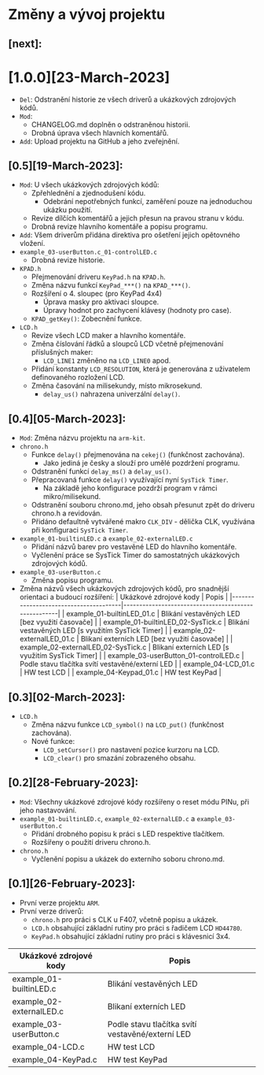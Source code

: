 # Změny a vývoj projektu

## [next]:


# [1.0.0][23-March-2023]

- `Del`: Odstranění historie ze všech driverů a ukázkových zdrojových kódů.
- `Mod`:
  - CHANGELOG.md doplněn o odstraněnou historii.
  - Drobná úprava všech hlavních komentářů.
- `Add`: Upload projektu na GitHub a jeho zveřejnění.


## [0.5][19-March-2023]:

- `Mod`: U všech ukázkových zdrojových kódů:
  - Zpřehlednění a zjednodušení kódu.
    - Odebrání nepotřebných funkcí, zaměření pouze na jednoduchou ukázku použití.
  - Revize dílčích komentářů a jejich přesun na pravou stranu v kódu.
  - Drobná revize hlavního komentáře a popisu programu.
- `Add`: Všem driverům přidána direktiva pro ošetření jejich opětovného vložení.
- `example_03-userButton.c_01-controlLED.c`
  - Drobná revize historie.
- `KPAD.h`
  - Přejmenování driveru `KeyPad.h` na `KPAD.h`.
  - Změna názvu funkcí `KeyPad_***()` na `KPAD_***()`.
  - Rozšíření o 4. sloupec (pro KeyPad 4x4)
    - Úprava masky pro aktivaci sloupce.
    - Úpravy hodnot pro zachycení klávesy (hodnoty pro case).
  - `KPAD_getKey()`: Zobecnění funkce.
- `LCD.h`
  - Revize všech LCD maker a hlavního komentáře.
  - Změna číslování řádků a sloupců LCD včetně přejmenování příslušných maker:
    - `LCD_LINE1` změněno na `LCD_LINE0` apod.
  - Přidání konstanty `LCD_RESOLUTION`, která je generována z uživatelem definovaného rozložení LCD.
  - Změna časování na milisekundy, místo mikrosekund.
    - `delay_us()` nahrazena univerzální `delay()`.


## [0.4][05-March-2023]:

- `Mod`: Změna názvu projektu na `arm-kit`.
- `chrono.h`
  - Funkce `delay()` přejmenována na `cekej()` (funkčnost zachována).
    - Jako jediná je česky a slouží pro umělé pozdržení programu.
  - Odstranění funkcí `delay_ms()` a `delay_us()`.
  - Přepracovaná funkce `delay()` využívající nyní `SysTick Timer`.
    - Na základě jeho konfigurace pozdrží program v rámci mikro/milisekund.
  - Odstranění souboru chrono.md, jeho obsah přesunut zpět do driveru chrono.h a revidován.
  - Přidáno defaultně vytvářené makro `CLK_DIV` - dělička CLK, využívána při konfiguraci `SysTick Timer`.
- `example_01-builtinLED.c` a `example_02-externalLED.c`
  - Přidání názvů barev pro vestavěné LED do hlavního komentáře.
  - Vyčlenění práce se SysTick Timer do samostatných ukázkových zdrojových kódů.
- `example_03-userButton.c`
  - Změna popisu programu.
- Změna názvů všech ukázkových zdrojových kódů, pro snadnější orientaci a budoucí rozšíření:
  | Ukázkové zdrojové kody                | Popis                                               |
  |---------------------------------------|-----------------------------------------------------|
  | example_01-builtinLED_01.c            | Blikání vestavěných LED [bez využití časovače]      |
  | example_01-builtinLED_02-SysTick.c    | Blikání vestavěných LED [s využitím SysTick Timer]  |
  | example_02-externalLED_01.c           | Blikaní externích LED [bez využití časovače]        |
  | example_02-externalLED_02-SysTick.c   | Blikaní externích LED [s využitím SysTick Timer]    |
  | example_03-userButton_01-controlLED.c | Podle stavu tlačítka svítí vestavěné/externí LED    |
  | example_04-LCD_01.c                   | HW test LCD                                         |
  | example_04-Keypad_01.c                | HW test KeyPad                                      |


## [0.3][02-March-2023]:

- `LCD.h`
  - Změna názvu funkce `LCD_symbol()` na `LCD_put()` (funkčnost zachována).
  - Nové funkce:
    - `LCD_setCursor()` pro nastavení pozice kurzoru na LCD.
    - `LCD_clear()` pro smazání zobrazeného obsahu.


## [0.2][28-February-2023]:

- `Mod`: Všechny ukázkové zdrojové kódy rozšířeny o reset módu PINu, při jeho nastavování.
- `example_01-builtinLED.c`, `example_02-externalLED.c` a `example_03-userButton.c`
  - Přidání drobného popisu k práci s LED respektive tlačítkem.
  - Rozšířeny o použití driveru chrono.h.
- `chrono.h`
  - Vyčlenění popisu a ukázek do externího soboru chrono.md.


## [0.1][26-February-2023]:

- První verze projektu `ARM`.
- První verze driverů:
  - `chrono.h` pro práci s CLK u F407, včetně popisu a ukázek.
  - `LCD.h` obsahující základní rutiny pro práci s řadičem LCD `HD44780`.
  - `KeyPad.h` obsahující základní rutiny pro práci s klávesnicí 3x4.

| Ukázkové zdrojové kody    | Popis                                             |
|---------------------------|---------------------------------------------------|
| example_01-builtinLED.c   | Blikání vestavěných LED                           |
| example_02-externalLED.c  | Blikaní externích LED                             |
| example_03-userButton.c   | Podle stavu tlačítka svítí vestavěné/externí LED  |
| example_04-LCD.c          | HW test LCD                                       |
| example_04-KeyPad.c       | HW test KeyPad                                    |

